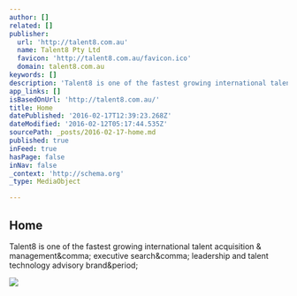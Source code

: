 ```yaml
---
author: []
related: []
publisher:
  url: 'http://talent8.com.au'
  name: Talent8 Pty Ltd
  favicon: 'http://talent8.com.au/favicon.ico'
  domain: talent8.com.au
keywords: []
description: 'Talent8 is one of the fastest growing international talent acquisition & management, executive search, leadership and talent technology advisory brand.'
app_links: []
isBasedOnUrl: 'http://talent8.com.au/'
title: Home
datePublished: '2016-02-17T12:39:23.268Z'
dateModified: '2016-02-12T05:17:44.535Z'
sourcePath: _posts/2016-02-17-home.md
published: true
inFeed: true
hasPage: false
inNav: false
_context: 'http://schema.org'
_type: MediaObject

---
```

<article style=""><h1>Home</h1><p>Talent8 is one of the fastest growing international talent acquisition &amp; management&amp;comma; executive search&amp;comma; leadership and talent technology advisory brand&amp;period;</p><img src="http://static1.squarespace.com/static/56bc5a5bb654f9bbd0fbdc42/t/56bd30b05559866059092dda/1455245040666/?format=1000w" /></article>
